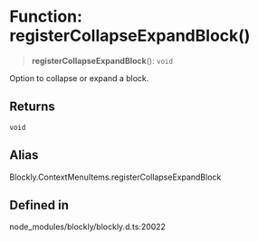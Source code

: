 # Function: registerCollapseExpandBlock()

> **registerCollapseExpandBlock**(): `void`

Option to collapse or expand a block.

## Returns

`void`

## Alias

Blockly.ContextMenuItems.registerCollapseExpandBlock

## Defined in

node_modules/blockly/blockly.d.ts:20022
